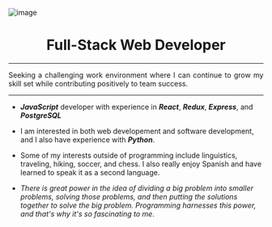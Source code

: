 ![image](https://user-images.githubusercontent.com/108340538/226963435-1748c406-6e9f-4f2f-8c1e-b0fb78ad3477.png)

<h1 align="center">Full-Stack Web Developer</h1>
<hr>

<p align="justify">Seeking a challenging work environment where I can continue to grow my skill set while contributing positively to team success.</p>

<hr>

- _**JavaScript**_ developer with experience in _**React**_, _**Redux**_, _**Express**_, and _**PostgreSQL**_

- I am interested in both web developement and software development, and I also have experience with _**Python**_.

- Some of my interests outside of programming include linguistics, traveling, hiking, soccer, and chess. I also really enjoy Spanish and have learned to speak it as a second language.

- _There is great power in the idea of dividing a big problem into smaller problems, solving those problems, and then putting the solutions together to solve the big problem. Programming harnesses this power, and that's why it's so fascinating to me_.

<!---
- I have many interests outside of programming. 
  - I'm passionate about languages and linguistics. I've learned to speak Spanish as a second language. I studied a fair bit of German, and I've also dabbled in French, Portuguese, Italian, Swedish, and Quechua. I'm fascinated by the complexity of languages, their idiosyncracies, and how they interact with each other.
  - I'm also passionate about traveling. There are many lessons to be learned from spending time immersed in another culture. I've traveled across the United States, only missing the Northeast, Alaska, and Hawaii. I've spent time in Italy, Canada, Chile, Peru, Argentina, Brazil, Colombia, Costa Rica, Guatemala, and Mexico.
  - I enjoy being active. I like hiking, playing soccer, riding my longboard, going to the gym, and practicing yoga. I also enjoy reading, philosophy, chess, and Pokémon.
--->

<!---
- 👋 Hi, I’m @d-mcneil
- 👀 I’m interested in ...
- 🌱 I’m currently learning ...
- 💞️ I’m looking to collaborate on ...
- 📫 How to reach me ...
d-mcneil/d-mcneil is a ✨ special ✨ repository because its `README.md` (this file) appears on your GitHub profile.
You can click the Preview link to take a look at your changes.
--->
